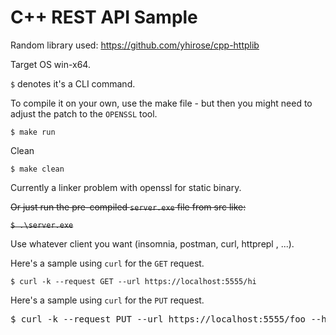 # C++ REST API Sample
Random library used:
https://github.com/yhirose/cpp-httplib

Target OS win-x64.

`$` denotes it's a CLI command.

To compile it on your own, use the make file - but then you might need to adjust the patch to the `OPENSSL` tool.

`$ make run`

Clean

`$ make clean`

Currently a linker problem with openssl for static binary.

~~Or just run the pre-compiled `server.exe` file from src like:~~

~~`$ .\server.exe`~~

Use whatever client you want (insomnia, postman, curl, httprepl , ...).

Here's a sample using `curl` for the `GET` request.

`$ curl -k --request GET --url https://localhost:5555/hi`

Here's a sample using `curl` for the `PUT` request.
<pre>$ curl -k --request PUT --url https://localhost:5555/foo --header 'Authorization: ApiKey MY_API_KEY' --header 'Content-Type: application/json' --data '{ "sample": "foo" }'</pre>
